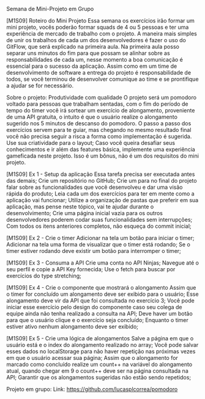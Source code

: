 Semana de Mini-Projeto em Grupo

[M1S09] Roteiro do Mini Projeto
Essa semana os exercícios irão formar um mini projeto, vocês poderão formar squads de 4 ou 5 pessoas e ter uma experiência de mercado de trabalho com o projeto.
A maneira mais simples de unir os trabalhos de cada um dos desenvolvedores é fazer o uso do GitFlow, que será explicado na primeira aula.
Na primeira aula posso separar uns minutos do fim para que possam se alinhar sobre as responsabilidades de cada um, nesse momento a boa comunicação é essencial para o sucesso da aplicação.
Assim como em um time de desenvolvimento de software a entrega do projeto é responsabilidade de todos, se você terminou de desenvolver comunique ao time e se prontifique a ajudar se for necessário.

Sobre o projeto: Produtividade com qualidade
O projeto será um pomodoro voltado para pessoas que trabalham sentadas, com o fim do período de tempo do timer você irá sortear um exercício de alongamento, proveniente de uma API gratuita, o intuito é que o usuário realize o alongamento sugerido nos 5 minutos de descanso do pomodoro.
O passo a passo dos exercícios servem para te guiar, mas chegando no mesmo resultado final você não precisa seguir a risca a forma como implementação é sugerida. Use sua criatividade para o layout;
Caso você queira desafiar seus conhecimentos e ir além das features básica, implemente uma experiência gameficada neste projeto. Isso é um bônus, não é um dos requisitos do mini projeto.


[M1S09] Ex 1 - Setup da aplicação
Essa tarefa precisa ser executada antes das demais;
Crie um repositório no GitHub;
Crie um   para no final do projeto falar sobre as funcionalidades que você desenvolveu e dar uma visão rápida do produto;
Leia cada um dos exercícios para ter em mente como a aplicação vai funcionar;
Utilize a organização de pastas que preferir em sua aplicação, mas pense neste tópico, vai te ajudar durante o desenvolvimento;
Crie uma página inicial vazia para os outros desenvolvedores poderem codar suas funcionalidades sem interrupções;
Com todos os itens anteriores completos, não esqueça do commit inicial;

[M1S09] Ex 2 - Crie o timer
Adicionar na tela um botão para iniciar o timer;
Adicionar na tela uma forma de visualizar que o timer está rodando;
Se o timer estiver rodando deve existir um botão para interromper o timer;

[M1S09] Ex 3 - Consuma a API
Crie uma conta no API Ninjas;
Navegue até o seu perfil e copie a API Key fornecida;
Use o fetch para buscar por exercícios do type stretching;

[M1S09] Ex 4 - Crie o componente que mostrará o alongamento
Assim que o timer for concluído um alongamento deve ser exibido para o usuário;
Esse alongamento deve vir da API que foi consultada no exercício 3;
Você pode iniciar esse exercício pelo design do componente caso seu colega de equipe ainda não tenha realizado a consulta na API;
Deve haver um botão para que o usuário clique e o exercício seja concluído;
Enquanto o timer estiver ativo nenhum alongamento deve ser exibido;

[M1S09] Ex 5 - Crie uma lógica de alongamentos
Salve a página em que o usuário está e o index do alongamento realizado no array;
Você pode salvar esses dados no localStorage para não haver repetição nas próximas vezes em que o usuário acessar sua página;
Assim que o alongamento for marcado como concluído realize um count++ na variável do alongamento atual, quando chegar em 9 o count++ deve ser na página consultada na API;
Garantir que os alongamentos sugeridas não estão sendo repetidos;


Projeto em grupo: 
Link: https://github.com/lucasplcorrea/pomodoro